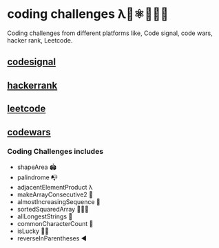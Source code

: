 # coding challenges λ🌟⚛️👨🏻‍💻

Coding challenges from different platforms like, Code signal, code wars, hacker rank, Leetcode.

## [codesignal](https://app.codesignal.com/)

## [hackerrank](https://www.hackerrank.com/)

## [leetcode](https://leetcode.com/)

## [codewars](https://www.codewars.com/)

### Coding Challenges includes

* shapeArea 🏟
* palindrome 📭
* adjacentElementProduct λ
* makeArrayConsecutive2 🌟
* almostIncreasingSequence 📲
* sortedSquaredArray 🧙🏻‍♂️
* allLongestStrings 🤥
* commonCharacterCount 🚙
* isLucky ✌🏼
* reverseInParentheses ◀️
